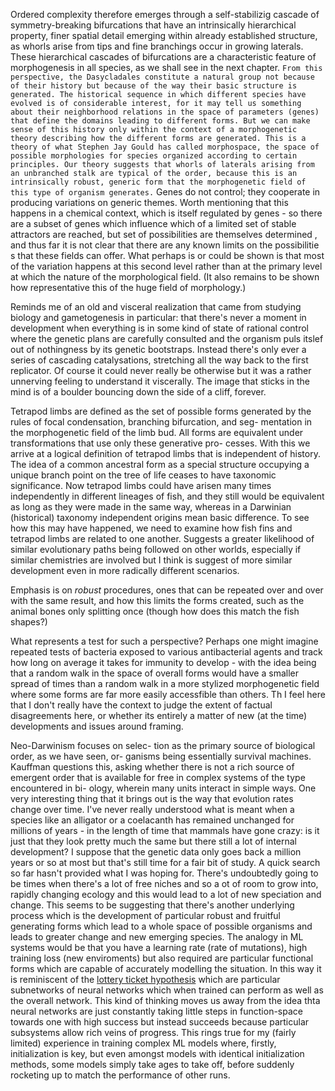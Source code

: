 Ordered complexity therefore emerges through a self-stabilizig cascade of symmetry-breaking bifurcations that have an intrinsically hierarchical property, finer spatial detail emerging within already established structure, as whorls arise from tips and fine branchings occur in growing laterals. These hierarchical cascades of bifurcations are a characteristic feature of morphogenesis in all species, as we shall see in the next chapter. 
```From this perspective, the Dasycladales constitute a natural group not because of their history but because of the way their basic structure is generated. The historical sequence in which different species have evolved is of considerable interest, for it may tell us something about their neighborhood relations in the space of parameters (genes) that define the domains leading to different forms. But we can make sense of this history only within the context of a morphogenetic theory describing how the different forms are generated. This is a theory of what Stephen Jay Gould has called morphospace, the space of possible morphologies for species organized according to certain principles. Our theory suggests that whorls of laterals arising from an unbranched stalk are typical of the order, because this is an intrinsically robust, generic form that the morphogenetic field of this type of organism generates.```
Genes do not
control; they cooperate in producing variations on generic themes.
Worth mentioning that this happens in a chemical context, which is itself regulated by genes - so there are a subset of genes which influence which of a limited set of stable attractors are reached, but set of possibilities are themselves determined , and thus far it is not clear that there are any known limits on the possibilitie s that these fields can offer. What perhaps is or could be shown is that most of the variation happens at this second level rather than at the primary level at which the nature of the morphological field. (It also remains to be shown how representative this of the huge field of morphology.)

Reminds me of an old and visceral realization that came from studying biology and gametogenesis in particular: that there's never a moment in development when everything is in some kind of state of rational control where the genetic plans are carefully consulted and the organism puls itslef out of nothingness by its genetic bootstraps. Instead there's only ever a series of cascading catalysations, stretching all the way back to the first replicator. Of course it could never really be otherwise but it was a rather unnerving feeling to understand it viscerally. The image that sticks in the mind is of a boulder bouncing down the side of a cliff, forever.

Tetrapod limbs are defined as the set of possible forms generated by the rules of focal condensation, branching bifurcation, and seg- mentation in the morphogenetic field of the limb bud. All forms are equivalent under transformations that use only these generative pro- cesses. With this we arrive at a logical definition of tetrapod limbs that is independent of history. The idea of a common ancestral form as a special structure occupying a unique branch point on the tree of life ceases to have taxonomic significance. Now tetrapod limbs could have arisen many times independently in different lineages of fish, and they still would be equivalent as long as they were made in the same way, whereas in a Darwinian (historical) taxonomy independent origins mean basic difference. To see how this may have happened, we need to examine how fish fins and tetrapod limbs are related to one another. 
Suggests a greater likelihood of similar evolutionary paths being followed on other worlds, especially if similar chemistries are involved but I think is suggest of more similar development even in more radically different scenarios.

Emphasis is on *robust* procedures, ones that can be repeated over and over with the same result, and how this limits the forms created, such as the animal bones only splitting once (though how does this match the fish shapes?)

What represents a test for such a perspective? Perhaps one might imagine repeated tests of bacteria exposed to various antibacterial agents and track how long on average it takes for immunity to develop - with the idea being that a random walk in the space of overall forms would have a smaller spread of times than a random walk in a more stylized morphogenetic field where some forms are far more easily accessfible than others. Th
I feel here that I don't really have the context to judge the extent of factual disagreements here, or whether its entirely a matter of new (at the time) developments and issues around framing.


Neo-Darwinism focuses on selec- tion as the primary source of biological order, as we have seen, or- ganisms being essentially survival machines. Kauffman questions this, asking whether there is not a rich source of emergent order that is available for free in complex systems of the type encountered in bi- ology, wherein many units interact in simple ways. 
One very interesting thing that it brings out is the way that evolution rates change over time. I've never really understood what is meant when a species like an alligator or a coelacanth has remained unchanged for millions of years - in the length of time that mammals have gone crazy: is it just that they look pretty much the same but there still a lot of internal development? I suppose that the genetic data only goes back a million years or so at most but that's still time for a fair bit of study. A quick search so far hasn't provided what I was hoping for.
There's undoubtedly going to be times when there's a lot of free niches and so a ot of room to grow into, rapidly changing ecology and this would lead to a lot of new speciation and change. This seems to be suggesting that there's another underlying process which is the development of particular robust and fruitful generating forms which lead to a whole space of possible organisms and leads to greater change and new emerging species.
The analogy in ML systems would be that you have a learning rate (rate of mutations), high training loss (new enviroments) but also required are particular functional forms which are capable of accurately modelling the situation. In this way it is reminiscent of the [lottery ticket hypothesis](https://arxiv.org/abs/1803.03635) which are particular subnetworks of neural networks which when trained can perform as well as the overall network. This kind of thinking moves us away from the idea thta neural networks are just constantly taking little steps in function-space towards one with high success but instead succeeds because particular subsystems allow rich veins of progress. This rings true for my (fairly limited) experience in training complex ML models where, firstly, initialization is key, but even amongst models with identical initialization methods, some models simply take ages to take off, before suddenly rocketing up to match the performance of other runs.
